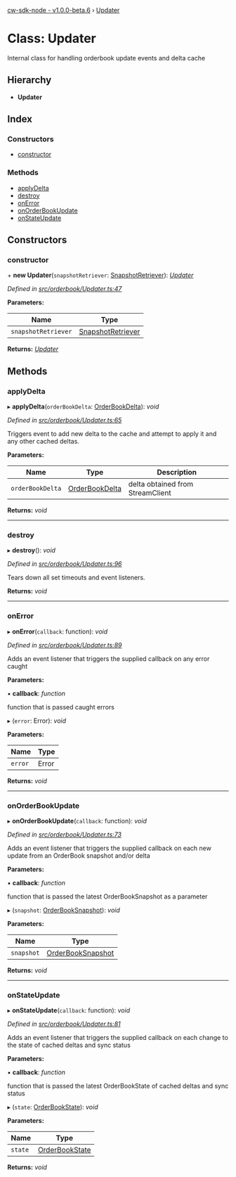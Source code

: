 [cw-sdk-node - v1.0.0-beta.6](../README.md) › [Updater](updater.md)

# Class: Updater

Internal class for handling orderbook update events and delta cache

## Hierarchy

* **Updater**

## Index

### Constructors

* [constructor](updater.md#constructor)

### Methods

* [applyDelta](updater.md#applydelta)
* [destroy](updater.md#destroy)
* [onError](updater.md#onerror)
* [onOrderBookUpdate](updater.md#onorderbookupdate)
* [onStateUpdate](updater.md#onstateupdate)

## Constructors

###  constructor

\+ **new Updater**(`snapshotRetriever`: [SnapshotRetriever](snapshotretriever.md)): *[Updater](updater.md)*

*Defined in [src/orderbook/Updater.ts:47](https://github.com/cryptowatch/cw-sdk-node/blob/bf249b1/src/orderbook/Updater.ts#L47)*

**Parameters:**

Name | Type |
------ | ------ |
`snapshotRetriever` | [SnapshotRetriever](snapshotretriever.md) |

**Returns:** *[Updater](updater.md)*

## Methods

###  applyDelta

▸ **applyDelta**(`orderBookDelta`: [OrderBookDelta](../interfaces/orderbookdelta.md)): *void*

*Defined in [src/orderbook/Updater.ts:65](https://github.com/cryptowatch/cw-sdk-node/blob/bf249b1/src/orderbook/Updater.ts#L65)*

Triggers event to add new delta to the cache and attempt to apply
it and any other cached deltas.

**Parameters:**

Name | Type | Description |
------ | ------ | ------ |
`orderBookDelta` | [OrderBookDelta](../interfaces/orderbookdelta.md) | delta obtained from StreamClient  |

**Returns:** *void*

___

###  destroy

▸ **destroy**(): *void*

*Defined in [src/orderbook/Updater.ts:96](https://github.com/cryptowatch/cw-sdk-node/blob/bf249b1/src/orderbook/Updater.ts#L96)*

Tears down all set timeouts and event listeners.

**Returns:** *void*

___

###  onError

▸ **onError**(`callback`: function): *void*

*Defined in [src/orderbook/Updater.ts:89](https://github.com/cryptowatch/cw-sdk-node/blob/bf249b1/src/orderbook/Updater.ts#L89)*

Adds an event listener that triggers the supplied callback on any error caught

**Parameters:**

▪ **callback**: *function*

function that is passed caught errors

▸ (`error`: Error): *void*

**Parameters:**

Name | Type |
------ | ------ |
`error` | Error |

**Returns:** *void*

___

###  onOrderBookUpdate

▸ **onOrderBookUpdate**(`callback`: function): *void*

*Defined in [src/orderbook/Updater.ts:73](https://github.com/cryptowatch/cw-sdk-node/blob/bf249b1/src/orderbook/Updater.ts#L73)*

Adds an event listener that triggers the supplied callback on each new update from an OrderBook snapshot and/or delta

**Parameters:**

▪ **callback**: *function*

function that is passed the latest OrderBookSnapshot as a parameter

▸ (`snapshot`: [OrderBookSnapshot](../interfaces/orderbooksnapshot.md)): *void*

**Parameters:**

Name | Type |
------ | ------ |
`snapshot` | [OrderBookSnapshot](../interfaces/orderbooksnapshot.md) |

**Returns:** *void*

___

###  onStateUpdate

▸ **onStateUpdate**(`callback`: function): *void*

*Defined in [src/orderbook/Updater.ts:81](https://github.com/cryptowatch/cw-sdk-node/blob/bf249b1/src/orderbook/Updater.ts#L81)*

Adds an event listener that triggers the supplied callback on each change to the state of cached deltas and sync status

**Parameters:**

▪ **callback**: *function*

function that is passed the latest OrderBookState of cached deltas and sync status

▸ (`state`: [OrderBookState](../README.md#orderbookstate)): *void*

**Parameters:**

Name | Type |
------ | ------ |
`state` | [OrderBookState](../README.md#orderbookstate) |

**Returns:** *void*
